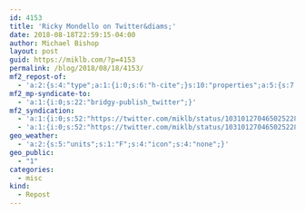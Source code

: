 ```yaml
---
id: 4153
title: 'Ricky Mondello on Twitter&diams;'
date: 2018-08-18T22:59:15-04:00
author: Michael Bishop
layout: post
guid: https://miklb.com/?p=4153
permalink: /blog/2018/08/18/4153/
mf2_repost-of:
  - 'a:2:{s:4:"type";a:1:{i:0;s:6:"h-cite";}s:10:"properties";a:5:{s:7:"summary";a:1:{i:0;s:75:"“Really good reason to use a password manager. https://t.co/oVNPCoUcvb”";}s:4:"name";a:1:{i:0;s:25:"Ricky Mondello on Twitter";}s:3:"url";a:1:{i:0;s:56:"https://twitter.com/rmondello/status/1031009009199800320";}s:11:"publication";a:1:{i:0;s:7:"Twitter";}s:8:"featured";a:1:{i:0;s:77:"https://pbs.twimg.com/profile_images/1018766688542646274/F91gE31h_400x400.jpg";}}}'
mf2_mp-syndicate-to:
  - 'a:1:{i:0;s:22:"bridgy-publish_twitter";}'
mf2_syndication:
  - 'a:1:{i:0;s:52:"https://twitter.com/miklb/status/1031012704650252288";}'
  - 'a:1:{i:0;s:52:"https://twitter.com/miklb/status/1031012704650252288";}'
geo_weather:
  - 'a:2:{s:5:"units";s:1:"F";s:4:"icon";s:4:"none";}'
geo_public:
  - "1"
categories:
  - misc
kind:
  - Repost
---
```

